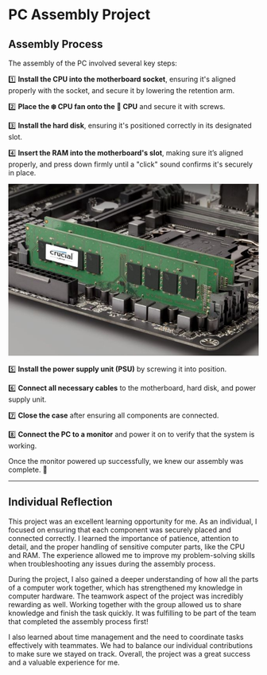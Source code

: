 
# PC Assembly Project

## Assembly Process

The assembly of the PC involved several key steps:

1️⃣ **Install the CPU into the motherboard socket**, ensuring it's aligned properly with the socket, and secure it by lowering the retention arm.

2️⃣ **Place the ❄️ CPU fan onto the 🧠 CPU** and secure it with screws.

3️⃣ **Install the hard disk**, ensuring it's positioned correctly in its designated slot.

4️⃣ **Insert the RAM into the motherboard's slot**, making sure it’s aligned properly, and press down firmly until a "click" sound confirms it's securely in place.

![RAM image](https://github.com/looiyuxiang/SECP1513-05-Technology_and-_Information_System_24-25/blob/1a0c0aad119301f36f964fa6d9031e9cabe10a2e/PCAssemble/img.jpg)

5️⃣ **Install the power supply unit (PSU)** by screwing it into position.

6️⃣ **Connect all necessary cables** to the motherboard, hard disk, and power supply unit.

7️⃣ **Close the case** after ensuring all components are connected.

8️⃣ **Connect the PC to a monitor** and power it on to verify that the system is working.

Once the monitor powered up successfully, we knew our assembly was complete. 🎉

---

## Individual Reflection

This project was an excellent learning opportunity for me. As an individual, I focused on ensuring that each component was securely placed and connected correctly. I learned the importance of patience, attention to detail, and the proper handling of sensitive computer parts, like the CPU and RAM. The experience allowed me to improve my problem-solving skills when troubleshooting any issues during the assembly process.

During the project, I also gained a deeper understanding of how all the parts of a computer work together, which has strengthened my knowledge in computer hardware. The teamwork aspect of the project was incredibly rewarding as well. Working together with the group allowed us to share knowledge and finish the task quickly. It was fulfilling to be part of the team that completed the assembly process first!

I also learned about time management and the need to coordinate tasks effectively with teammates. We had to balance our individual contributions to make sure we stayed on track. Overall, the project was a great success and a valuable experience for me.
